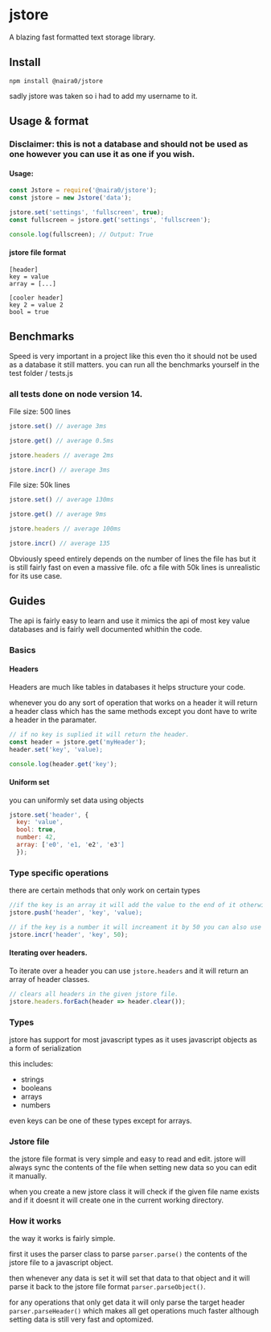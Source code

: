 # jstore
A blazing fast formatted text storage library.

## Install
`npm install @naira0/jstore` 

sadly jstore was taken so i had to add my username to it.

## Usage & format

### Disclaimer: this is not a database and should not be used as one however you can use it as one if you wish. 

#### Usage:
```javascript
const Jstore = require('@naira0/jstore');
const jstore = new Jstore('data');

jstore.set('settings', 'fullscreen', true);
const fullscreen = jstore.get('settings', 'fullscreen');

console.log(fullscreen); // Output: True
```

#### jstore file format
```
[header]
key = value
array = [...]

[cooler header]
key 2 = value 2
bool = true
```

## Benchmarks
Speed is very important in a project like this even tho it should not be used as a database it still matters.
you can run all the benchmarks yourself in the test folder / tests.js

### all tests done on node version 14.
File size: 500 lines
```javascript
jstore.set() // average 3ms

jstore.get() // average 0.5ms

jstore.headers // average 2ms

jstore.incr() // average 3ms
```

File size: 50k lines
```javascript
jstore.set() // average 130ms

jstore.get() // average 9ms

jstore.headers // average 100ms

jstore.incr() // average 135
```
Obviously speed entirely depends on the number of lines the file has but it is still fairly fast on even a massive file. ofc a file with 50k lines is unrealistic for its use case.

## Guides
The api is fairly easy to learn and use it mimics the api of most key value databases and is fairly well documented whithin the code.

### Basics

#### Headers
Headers are much like tables in databases it helps structure your code.

whenever you do any sort of operation that works on a header it will return a header class which has the same methods except you dont have to write a header in the paramater.
```javascript
// if no key is suplied it will return the header.
const header = jstore.get('myHeader');
header.set('key', 'value);

console.log(header.get('key');
```
#### Uniform set
you can uniformly set data using objects
```javascript
jstore.set('header', {
  key: 'value',
  bool: true,
  number: 42,
  array: ['e0', 'e1, 'e2', 'e3']
  });
```

### Type specific operations
there are certain methods that only work on certain types
```javascript
//if the key is an array it will add the value to the end of it otherwise it will do nothing.
jstore.push('header', 'key', 'value);

// if the key is a number it will increament it by 50 you can also use `jstore.decr()` as an opposite.
jstore.incr('header', 'key', 50);
```

#### Iterating over headers.
To iterate over a header you can use `jstore.headers` and it will return an array of header classes.
```javascript
// clears all headers in the given jstore file.
jstore.headers.forEach(header => header.clear());
```

### Types
jstore has support for most javascript types as it uses javascript objects as a form of serialization

this includes:
* strings
* booleans
* arrays
* numbers

even keys can be one of these types except for arrays.

### Jstore file
the jstore file format is very simple and easy to read and edit.
jstore will always sync the contents of the file when setting new data so you can edit it manually.

when you create a new jstore class it will check if the given file name exists and if it doesnt it will create one in the current working directory.

### How it works
the way it works is fairly simple.

first it uses the parser class to parse `parser.parse()` the contents of the jstore file to a javascript object.

then whenever any data is set it will set that data to that object and it will parse it back to the jstore file format `parser.parseObject()`.

for any operations that only get data it will only parse the target header `parser.parseHeader()` which makes all get operations much faster although setting data is still very fast and optomized.
